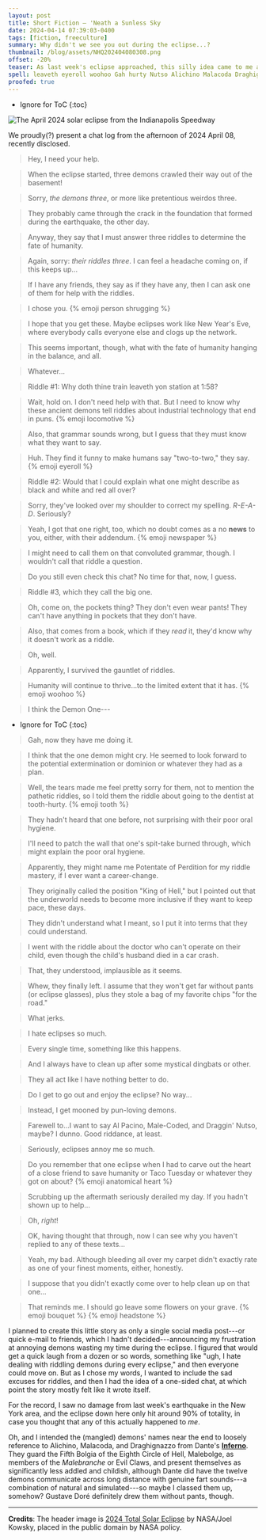 ```yaml
---
layout: post
title: Short Fiction — 'Neath a Sunless Sky
date: 2024-04-14 07:39:03-0400
tags: [fiction, freeculture]
summary: Why didn't we see you out during the eclipse...?
thumbnail: /blog/assets/NHQ202404080308.png
offset: -20%
teaser: As last week's eclipse approached, this silly idea came to me and grew into a fun exercise in frustration.
spell: leaveth eyeroll woohoo Gah hurty Nutso Alichino Malacoda Draghignazzo Bolgia Malebolge Malebranche Doré Kowsky
proofed: true
---
```


* Ignore for ToC
{:toc}

![The April 2024 solar eclipse from the Indianapolis Speedway](/blog/assets/NHQ202404080308.png "Wait until the animals start acting weird, the wine-guzzling neighbor covering their face with a colander tells me...")

We proudly(?) present a chat log from the afternoon of 2024 April 08, recently disclosed.

 > Hey, I need your help.

 > When the eclipse started, three demons crawled their way out of the basement!

 > Sorry, *the demons three*, or more like pretentious weirdos three.

 > They probably came through the crack in the foundation that formed during the earthquake, the other day.

 > Anyway, they say that I must answer three riddles to determine the fate of humanity.

 > Again, sorry:  *their riddles three*.  I can feel a headache coming on, if this keeps up...

 > If I have any friends, they say as if they have any, then I can ask one of them for help with the riddles.

 > I chose you. {% emoji person shrugging %}

 > I hope that you get these.  Maybe eclipses work like New Year's Eve, where everybody calls everyone else and clogs up the network.

 > This seems important, though, what with the fate of humanity hanging in the balance, and all.

 > Whatever...

 > Riddle #1:  Why doth thine train leaveth yon station at 1:58?

 > Wait, hold on.  I don't need help with that.  But I need to know why these ancient demons tell riddles about industrial technology that end in puns. {% emoji locomotive %}

 > Also, that grammar sounds wrong, but I guess that they must know what they want to say.

 > Huh.  They find it funny to make humans say "two-to-two," they say. {% emoji eyeroll %}

 > Riddle #2:  Would that I could explain what one might describe as black and white and red all over?

 > Sorry, they've looked over my shoulder to correct my spelling.  *R-E-A-D*.  Seriously?

 > Yeah, I got that one right, too, which no doubt comes as a no **news** to you, either, with their addendum. {% emoji newspaper %}

 > I might need to call them on that convoluted grammar, though.  I wouldn't call that riddle a question.

 > Do you still even check this chat?  No time for that, now, I guess.

 > Riddle #3, which they call the big one.

 > Oh, come on, the pockets thing?  They don't even wear pants!  They can't have anything in pockets that they don't have.

 > Also, that comes from a book, which if they *read* it, they'd know why it doesn't work as a riddle.

 > Oh, well.

 > Apparently, I survived the gauntlet of riddles.

 > Humanity will continue to thrive...to the limited extent that it has. {% emoji woohoo %}

 > I think the Demon One---

* Ignore for ToC
{:toc}

 > Gah, now they have me doing it.

 > I think that the one demon might cry.  He seemed to look forward to the potential extermination or dominion or whatever they had as a plan.

 > Well, the tears made me feel pretty sorry for them, not to mention the pathetic riddles, so I told them the riddle about going to the dentist at tooth-hurty. {% emoji tooth %}

 > They hadn't heard that one before, not surprising with their poor oral hygiene.

 > I'll need to patch the wall that one's spit-take burned through, which might explain the poor oral hygiene.

 > Apparently, they might name me Potentate of Perdition for my riddle mastery, if I ever want a career-change.

 > They originally called the position "King of Hell," but I pointed out that the underworld needs to become more inclusive if they want to keep pace, these days.

 > They didn't understand what I meant, so I put it into terms that they could understand.

 > I went with the riddle about the doctor who can't operate on their child, even though the child's husband died in a car crash.

 > That, they understood, implausible as it seems.

 > Whew, they finally left.  I assume that they won't get far without pants (or eclipse glasses), plus they stole a bag of my favorite chips "for the road."

 > What jerks.

 > I hate eclipses so much.

 > Every single time, something like this happens.

 > And I always have to clean up after some mystical dingbats or other.

 > They all act like I have nothing better to do.

 > Do I get to go out and enjoy the eclipse?  No way...

 > Instead, I get mooned by pun-loving demons.

 > Farewell to...I want to say Al Pacino, Male-Coded, and Draggin' Nutso, maybe?  I dunno.  Good riddance, at least.

 > Seriously, eclipses annoy me so much.

 > Do you remember that one eclipse when I had to carve out the heart of a close friend to save humanity or Taco Tuesday or whatever they got on about? {% emoji anatomical heart %}

 > Scrubbing up the aftermath seriously derailed my day.  If you hadn't shown up to help...

 > Oh, *right*!

 > OK, having thought that through, now I can see why you haven't replied to any of these texts...

 > Yeah, my bad.  Although bleeding all over my carpet didn't exactly rate as one of your finest moments, either, honestly.

 > I suppose that you didn't exactly come over to help clean up on that one...

 > That reminds me.  I should go leave some flowers on your grave. {% emoji bouquet %} {% emoji headstone %}

I planned to create this little story as only a single social media post---or quick e-mail to friends, which I hadn't decided---announcing my frustration at annoying demons wasting my time during the eclipse.  I figured that would get a quick laugh from a dozen or so words, something like "ugh, I hate dealing with riddling demons during every eclipse," and then everyone could move on.  But as I chose my words, I wanted to include the sad excuses for riddles, and then I had the idea of a one-sided chat, at which point the story mostly felt like it wrote itself.

For the record, I saw no damage from last week's earthquake in the New York area, and the eclipse down here only hit around 90% of totality, in case you thought that any of this actually happened to *me*.

Oh, and I intended the (mangled) demons' names near the end to loosely reference to Alichino, Malacoda, and Draghignazzo from Dante's [**Inferno**](https://en.wikipedia.org/wiki/Inferno_%28Dante%29).  They guard the Fifth Bolgia of the Eighth Circle of Hell, Malebolge, as members of the *Malebranche* or Evil Claws, and present themselves as significantly less addled and childish, although Dante did have the twelve demons communicate across long distance with genuine fart sounds---a combination of natural and simulated---so maybe I classed them up, somehow?  Gustave Doré definitely drew them without pants, though.

* * *

**Credits**:  The header image is [2024 Total Solar Eclipse](https://images.nasa.gov/details/NHQ202404080308) by NASA/Joel Kowsky, placed in the public domain by NASA policy.
